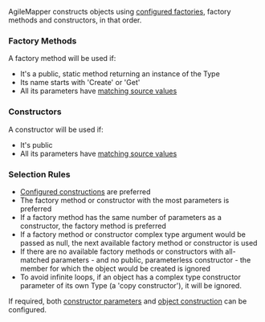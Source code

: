 AgileMapper constructs objects using [configured factories](Configuring-Object-Construction), factory methods and constructors, in that order.

### Factory Methods

A factory method will be used if:

- It's a public, static method returning an instance of the Type
- Its name starts with 'Create' or 'Get'
- All its parameters have [matching source values](Member-Matching)

### Constructors

A constructor will be used if:

- It's public
- All its parameters have [matching source values](Member-Matching)

### Selection Rules

- [Configured constructions](Configuring-Object-Construction) are preferred
- The factory method or constructor with the most parameters is preferred
- If a factory method has the same number of parameters as a constructor, the factory method is preferred
- If a factory method or constructor complex type argument would be passed as null, the next available factory method or constructor is used
- If there are no available factory methods or constructors with all-matched parameters - and no public, parameterless constructor - the member for which the object would be created is ignored
- To avoid infinite loops, if an object has a complex type constructor parameter of its own Type (a 'copy constructor'), it will be ignored.

If required, both [constructor parameters](Configuring-Constructor-Arguments) and [object construction](Configuring-Object-Construction) can be configured.
